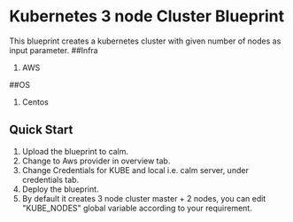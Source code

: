 # Kubernetes 3 node Cluster Blueprint

This blueprint creates a kubernetes cluster with given number of nodes as input parameter.
##Infra
 1. AWS

##OS
 1. Centos

## Quick Start
 1. Upload the blueprint to calm.
 2. Change to Aws provider in overview tab.
 3. Change Credentials for KUBE and local i.e. calm server, under credentials tab.
 4. Deploy the blueprint.
 5. By default it creates 3 node cluster master + 2 nodes, you can edit "KUBE_NODES" global variable according to your requirement.
